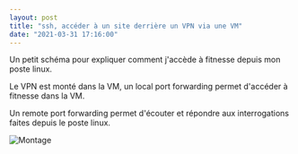 ```yaml
---
layout: post
title: "ssh, accéder à un site derrière un VPN via une VM"
date: "2021-03-31 17:16:00"
---
```


Un petit schéma pour expliquer comment j'accède à fitnesse depuis mon poste linux.

Le VPN est monté dans la VM, un local port forwarding permet d'accéder à fitnesse dans la VM.

Un remote port forwarding permet d'écouter et répondre aux interrogations faites depuis le poste linux.

![Montage](https://1.bp.blogspot.com/-fZ_c1F8yGvI/YGSSUWB8UPI/AAAAAAAAEdg/cTe1UzKIpNEWkuQQuTJMLYeWTbmVM7RVACNcBGAsYHQ/s1400/Capture%2Bdu%2B2021-03-31%2B17-11-05.png)

